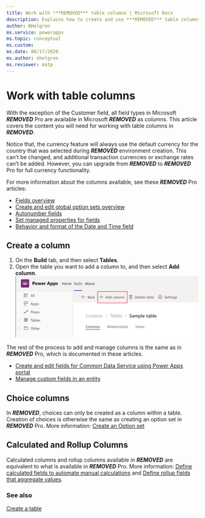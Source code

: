 ```yaml
---
title: Work with ***REMOVED*** table columns | Microsoft Docs
description: Explains how to create and use ***REMOVED*** table columns.
author: NHelgren
ms.service: powerapps
ms.topic: conceptual
ms.custom: 
ms.date: 08/17/2020
ms.author: nhelgren
ms.reviewer: matp
---
```


# Work with table columns

With the exception of the Customer field, all field types in Microsoft ***REMOVED*** Pro are available in Microsoft ***REMOVED*** as *columns*. This article covers the content you will need for working with table columns in ***REMOVED***.

Notice that, the currency feature will always use the default currency for the country that was selected during ***REMOVED*** environment creation. This can’t be changed, and additional transaction currencies or exchange rates can’t be added. However, you can upgrade from ***REMOVED*** to ***REMOVED*** Pro for full currency functionality.

For more information about the columns available, see these ***REMOVED*** Pro articles:
- [Fields overview](../maker/common-data-service/fields-overview.md)
- [Create and edit global option sets overview](../maker/common-data-service/create-edit-global-option-sets.md)
- [Autonumber fields](../maker/common-data-service/autonumber-fields.md)
- [Set managed properties for fields](../maker/common-data-service/set-managed-properties-for-field.md)
- [Behavior and format of the Date and Time field](../maker/common-data-service/behavior-format-date-time-field.md)

## Create a column
1. On the **Build** tab, and then select **Tables**. 
2. Open the table you want to add a column to, and then select **Add column**.
    ![Create a table column](media/create-table-column.png)

The rest of the process to add and manage columns is the same as in ***REMOVED*** Pro, which is documented in these articles.
- [Create and edit fields for Common Data Service using Power Apps portal](../maker/common-data-service/create-edit-field-portal.md)
- [Manage custom fields in an entity](../maker/common-data-service/data-platform-manage-fields.md)

## Choice columns
In ***REMOVED***, choices can only be created as a column within a table. Creation of choices is otherwise the same as creating an option set in ***REMOVED*** Pro. More information: [Create an Option set](../maker/common-data-service/custom-picklists.md)

## Calculated and Rollup Columns
Calculated columns and rollup columns available in ***REMOVED*** are equivalent to what is available in ***REMOVED*** Pro. More information: [Define calculated fields to automate manual calculations](../maker/common-data-service/define-calculated-fields.md) and [Define rollup fields that aggregate values](../maker/common-data-service/define-rollup-fields.md).


### See also
[Create a table](create-table.md)
